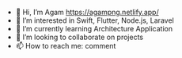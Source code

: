 - 👋 Hi, I’m Agam https://agampng.netlify.app/
- 👀 I’m interested in Swift, Flutter, Node.js, Laravel
- 🌱 I’m currently learning Architecture Application
- 💞️ I’m looking to collaborate on projects
- 📫 How to reach me: comment

<!---
agampng/agampng is a ✨ special ✨ repository because its `README.md` (this file) appears on your GitHub profile.
You can click the Preview link to take a look at your changes.
--->
